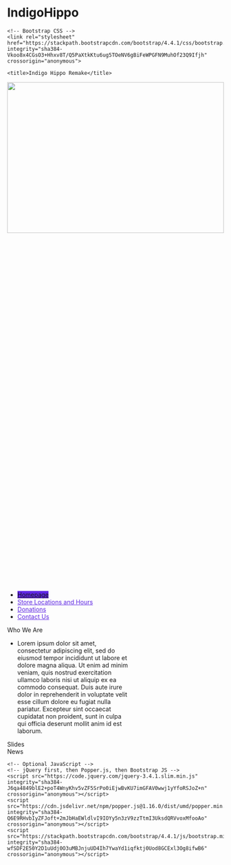 # IndigoHippo
<!doctype html>
<html lang="en">
  <head>
    <!-- Required meta tags -->
    <meta charset="utf-8">
    <meta name="viewport" content="width=device-width, initial-scale=1, shrink-to-fit=no">

    <!-- Bootstrap CSS -->
    <link rel="stylesheet" href="https://stackpath.bootstrapcdn.com/bootstrap/4.4.1/css/bootstrap.min.css" integrity="sha384-Vkoo8x4CGsO3+Hhxv8T/Q5PaXtkKtu6ug5TOeNV6gBiFeWPGFN9MuhOf23Q9Ifjh" crossorigin="anonymous">

    <title>Indigo Hippo Remake</title>
  </head>
  <body>
    <div class="container">
    <div class="container-fluid">
      <img src="https://images.squarespace-cdn.com/content/v1/59ecd42cc027d8a2823042ae/1510264515419-4IMP0KF0QOKO6AUTBDKE/ke17ZwdGBToddI8pDm48kHet_KDcFQuJxVcCuyXyt117gQa3H78H3Y0txjaiv_0fDoOvxcdMmMKkDsyUqMSsMWxHk725yiiHCCLfrh8O1z4YTzHvnKhyp6Da-NYroOW3ZGjoBKy3azqku80C789l0ouw-8l5B_J38LMU7OZFvYeZqUqReufaP-cJgIY-lw8ifCXCx4vjQj5BEigwB8uCRg/Indigo+Hippo+Hero.jpg" class="img-fluid" width="100%" height="30%">
</div>
    <ul class="nav nav-pills nav-fill">
  <li class="nav-item">
    <a class="nav-link active" href="#" style="background-color: rgb(95, 39, 227);">Homepage</a>
  </li>
  <li class="nav-item">
    <a class="nav-link" href="#" style="color: rgb(95, 39, 227)">Store Locations and Hours</a>
  </li>
  <li class="nav-item">
    <a class="nav-link" href="#" style="color: rgb(95, 39, 227)">Donations</a>
  </li>
  <li class="nav-item">
    <a class="nav-link" href="#" style="color: rgb(95, 39, 227)">Contact Us</a>
  </li>
</ul>
<div class="container">
  <div class="row">
    <div class="col-8">
      <div class="card text-center" style="width: 18rem;">
  <div class="card-header">
    Who We Are
  </div>
  <ul class="list-group list-group-flush">
    <li class="list-group-item">Lorem ipsum dolor sit amet, consectetur adipiscing elit, sed do eiusmod tempor incididunt ut labore et dolore magna aliqua. Ut enim ad minim veniam, quis nostrud exercitation ullamco laboris nisi ut aliquip ex ea commodo consequat. Duis aute irure dolor in reprehenderit in voluptate velit esse cillum dolore eu fugiat nulla pariatur. Excepteur sint occaecat cupidatat non proident, sunt in culpa qui officia deserunt mollit anim id est laborum.</li>
  </ul>
</div>
    </div>
    <div class="col">
      <div class="container">
  <div class="row justify-content-md-center">
    <div class="col-md-auto">
      Slides
    </div>
      <div class="w-100"></div>
    <div class="col-md-auto">
      News
    </div>
  </div>
      </div>
    </div>
  </div>
</div>



  </div>

    <!-- Optional JavaScript -->
    <!-- jQuery first, then Popper.js, then Bootstrap JS -->
    <script src="https://code.jquery.com/jquery-3.4.1.slim.min.js" integrity="sha384-J6qa4849blE2+poT4WnyKhv5vZF5SrPo0iEjwBvKU7imGFAV0wwj1yYfoRSJoZ+n" crossorigin="anonymous"></script>
    <script src="https://cdn.jsdelivr.net/npm/popper.js@1.16.0/dist/umd/popper.min.js" integrity="sha384-Q6E9RHvbIyZFJoft+2mJbHaEWldlvI9IOYy5n3zV9zzTtmI3UksdQRVvoxMfooAo" crossorigin="anonymous"></script>
    <script src="https://stackpath.bootstrapcdn.com/bootstrap/4.4.1/js/bootstrap.min.js" integrity="sha384-wfSDF2E50Y2D1uUdj0O3uMBJnjuUD4Ih7YwaYd1iqfktj0Uod8GCExl3Og8ifwB6" crossorigin="anonymous"></script>
  </body>
</html>
